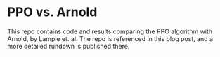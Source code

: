 # PPO vs. Arnold

This repo contains code and results comparing the PPO algorithm with Arnold, by Lample et. al. The repo is referenced in this blog post, and a more detailed rundown is published there.
